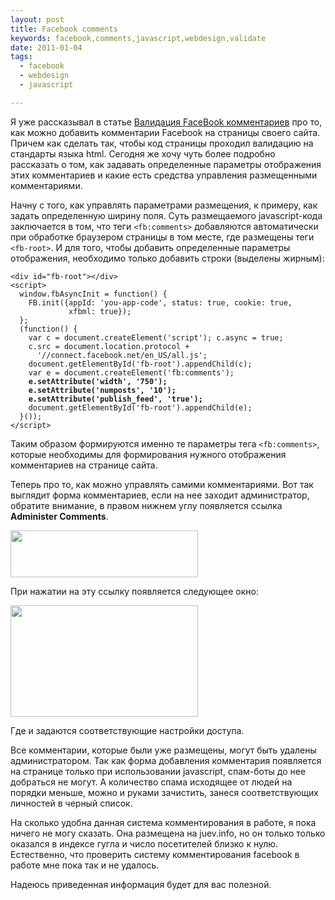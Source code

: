 ```yaml
--- 
layout: post
title: Facebook comments
keywords: facebook,comments,javascript,webdesign,validate
date: 2011-01-04
tags:
  - facebook
  - webdesign
  - javascript

---
```

Я уже рассказывал в статье <a href="/2010/12/26/facebook-comments/">Валидация FaceBook комментариев</a> про то, как можно добавить комментарии Facebook на страницы своего сайта. Причем как сделать так, чтобы код страницы проходил валидацию на стандарты языка html. Сегодня же хочу чуть более подробно рассказать о том, как задавать определенные параметры отображения этих комментариев и какие есть средства управления размещенными комментариями.

Начну с того, как управлять параметрами размещения, к примеру, как задать определенную ширину поля. Суть размещаемого javascript-кода заключается в том, что теги <code>&lt;fb:comments&gt;</code> добавляются автоматически при обработке браузером страницы в том месте, где размещены теги <code>&lt;fb-root&gt;</code>. И для того, чтобы добавить определенные параметры отображения, необходимо только добавить строки (выделены жирным):
<pre><code>&lt;div id="fb-root"&gt;&lt;/div&gt;
&lt;script&gt;
  window.fbAsyncInit = function() &#123;
    FB.init(&#123;appId: 'you-app-code', status: true, cookie: true,
             xfbml: true});
  };
  (function() &#123;
    var c = document.createElement('script'); c.async = true;
    c.src = document.location.protocol +
      '//connect.facebook.net/en_US/all.js';
    document.getElementById('fb-root').appendChild(c);
    var e = document.createElement('fb:comments');
<strong>    e.setAttribute('width', '750');
    e.setAttribute('numposts', '10');
    e.setAttribute('publish_feed', 'true');</strong>
    document.getElementById('fb-root').appendChild(e);
  }());
&lt;/script&gt;</code></pre>

Таким образом формируются именно те параметры тега <code>&lt;fb:comments&gt;</code>, которые необходимы для формирования нужного отображения комментариев на странице сайта. 

Теперь про то, как можно управлять самими комментариями. Вот так выглядит форма комментариев, если на нее заходит администратор, обратите внимание, в правом нижнем углу появляется ссылка <strong>Administer Comments</strong>.

<a href="http://static.juev.ru/2011/01/fb-comments.png"><img src="http://static.juev.ru/2011/01/fb-comments-300x75.png" alt="" title="fb-comments" width="300" height="75" class="aligncenter size-medium wp-image-1305" /></a>

При нажатии на эту ссылку появляется следующее окно:

<a href="http://static.juev.ru/2011/01/fb-param.png"><img src="http://static.juev.ru/2011/01/fb-param-300x178.png" alt="" title="fb-param" width="300" height="178" class="aligncenter size-medium wp-image-1306" /></a>

Где и задаются соответствующие настройки доступа. 

Все комментарии, которые были уже размещены, могут быть удалены администратором. Так как форма добавления комментария появляется на странице только при использовании javascript, спам-боты до нее добраться не могут. А количество спама исходящее от людей на порядки меньше, можно и руками зачистить, занеся соответствующих личностей в черный список. 

На сколько удобна данная система комментирования в работе, я пока ничего не могу сказать. Она размещена на juev.info, но он только только оказался в индексе гугла и число посетителей близко к нулю. Естественно, что проверить систему комментирования facebook в работе мне пока так и не удалось.

Надеюсь приведенная информация будет для вас полезной.
